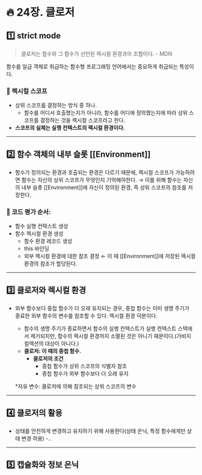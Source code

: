 # :fire: 24장. 클로저

## :one: strict mode

> 클로저는 함수와 그 함수가 선언된 렉시컬 환경과의 조합이다. - MDN

함수를 일급 객체로 취급하는 함수형 프로그래밍 언어에서는 중요하게 취급되는 특성이다. 

### 📖 렉시컬 스코프

- 상위 스코프를 결정하는 방식 중 하나.
  - 함수를 어디서 호출했는지가 아니라, 함수를 어디에 정의했는지에 따라 상위 스코프를 결정하는 것을 렉시컬 스코프라고 한다.
- **스코프의 실체는 실행 컨텍스트의 렉시컬 환경이다.**

---

## :two: 함수 객체의 내부 슬롯 [[Environment]]

- 함수가 정의되는 환경과 호출되는 환경은 다르기 때문에, 렉시컬 스코프가 가능하려면 함수는 자신의 상위 스코프가 무엇인지 기억해야한다.
  → 이를 위해 함수는 자신의 내부 슬롯 [[Environment]]에 자신이 정의된 환경, 즉 상위 스코프의 참조를 저장한다.

### 📖 코드 평가 순서:
  - 함수 실행 컨텍스트 생성
  - 함수 렉시컬 환경 생성
    - 함수 환경 레코드 생성
    - this 바인딩
    - 외부 렉시컬 환경에 대한 참조 결정 ← 이 때 [[Environment]]에 저장된 렉시컬 환경의 참조가 할당된다.
   
---

## :three: 클로저와 렉시컬 환경

- 외부 함수보다 중첩 함수가 더 오래 유지되는 경우, 중첩 함수는 이미 생명 주기가 종료한 외부 함수의 변수를 참조할 수 있다. 렉시컬 환경 덕분이다.
  - 함수의 생명 주기가 종료하면서 함수의 실행 컨텍스트가 실행 컨텍스트 스택에서 제거되지만, 함수의 렉시컬 환경까지 소멸된 것은 아니기 때문이다.(가비지 컬렉션의 대상이 아니다.)
  - **클로저: 이 때의 중첩 함수.**
    - **클로저의 조건**
      - 중첩 함수가 상위 스코프의 식별자 참조
      - 중첩 함수가 외부 함수보다 더 오래 유지
     
  *자유 변수: 클로저에 의해 참조되는 상위 스코프의 변수

---

## :four: 클로저의 활용

- 상태를 안전하게 변경하고 유지하기 위해 사용한다(상태 은닉, 특정 함수에게만 상태 변경 허용)
-..

---

## :five: 캡슐화와 정보 은닉

